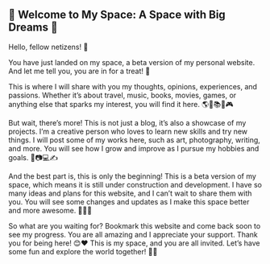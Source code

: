 🚀 Welcome to My Space: A Space with Big Dreams 🚀
---

Hello, fellow netizens! 👋

You have just landed on my space, a beta version of my personal website. And let me tell you, you are in for a treat! 🍭

This is where I will share with you my thoughts, opinions, experiences, and passions. Whether it’s about travel, music, books, movies, games, or anything else that sparks my interest, you will find it here. 🌎🎵📚🎥🎮

But wait, there’s more! This is not just a blog, it’s also a showcase of my projects. I’m a creative person who loves to learn new skills and try new things. I will post some of my works here, such as art, photography, writing, and more. You will see how I grow and improve as I pursue my hobbies and goals. 🎨📷💻✍️

And the best part is, this is only the beginning! This is a beta version of my space, which means it is still under construction and development. I have so many ideas and plans for this website, and I can’t wait to share them with you. You will see some changes and updates as I make this space better and more awesome. 🔧🔨🚧

So what are you waiting for? Bookmark this website and come back soon to see my progress. You are all amazing and I appreciate your support. Thank you for being here! 😊❤️ This is my space, and you are all invited. Let’s have some fun and explore the world together! 🚀🌟
